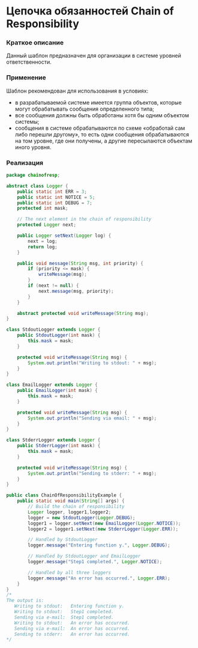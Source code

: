 # Цепочка обязанностей Chain of Responsibility
### Краткое описание
Данный шаблон предназначен для организации в системе уровней ответственности.
### Применение
Шаблон рекомендован для использования в условиях:
- в разрабатываемой системе имеется группа объектов, которые могут обрабатывать сообщения определенного типа;
- все сообщения должны быть обработаны хотя бы одним объектом системы;
- сообщения в системе обрабатываются по схеме «обработай сам либо перешли другому», то есть одни сообщения обрабатываются на том уровне, где они получены, а другие пересылаются объектам иного уровня.

### Реализация
``` java
package chainofresp;

abstract class Logger {
    public static int ERR = 3;
    public static int NOTICE = 5;
    public static int DEBUG = 7;
    protected int mask;

    // The next element in the chain of responsibility
    protected Logger next;

    public Logger setNext(Logger log) {
        next = log;
        return log;
    }

    public void message(String msg, int priority) {
        if (priority <= mask) {
            writeMessage(msg);
        }
        if (next != null) {
            next.message(msg, priority);
        }
    }

    abstract protected void writeMessage(String msg);
}

class StdoutLogger extends Logger {
    public StdoutLogger(int mask) { 
        this.mask = mask;
    }

    protected void writeMessage(String msg) {
        System.out.println("Writing to stdout: " + msg);
    }
}

class EmailLogger extends Logger {
    public EmailLogger(int mask) {
        this.mask = mask;
    }

    protected void writeMessage(String msg) {
        System.out.println("Sending via email: " + msg);
    }
}

class StderrLogger extends Logger {
    public StderrLogger(int mask) {
        this.mask = mask;
    }

    protected void writeMessage(String msg) {
        System.out.println("Sending to stderr: " + msg);
    }
}

public class ChainOfResponsibilityExample {
    public static void main(String[] args) {
        // Build the chain of responsibility
        Logger logger, logger1,logger2;
        logger = new StdoutLogger(Logger.DEBUG);
        logger1 = logger.setNext(new EmailLogger(Logger.NOTICE));
        logger2 = logger1.setNext(new StderrLogger(Logger.ERR));

        // Handled by StdoutLogger
        logger.message("Entering function y.", Logger.DEBUG);

        // Handled by StdoutLogger and EmailLogger
        logger.message("Step1 completed.", Logger.NOTICE);

        // Handled by all three loggers
        logger.message("An error has occurred.", Logger.ERR);
    }
}
/*
The output is:
   Writing to stdout:   Entering function y.
   Writing to stdout:   Step1 completed.
   Sending via e-mail:  Step1 completed.
   Writing to stdout:   An error has occurred.
   Sending via e-mail:  An error has occurred.
   Sending to stderr:   An error has occurred.
*/
```
